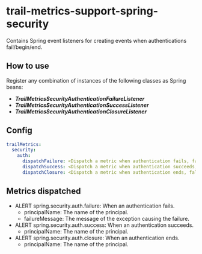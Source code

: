 # trail-metrics-support-spring-security

Contains Spring event listeners for creating events when authentications fail/begin/end.

## How to use

Register any combination of instances of the following classes as Spring beans:
- **_TrailMetricsSecurityAuthenticationFailureListener_**
- **_TrailMetricsSecurityAuthenticationSuccessListener_**
- **_TrailMetricsSecurityAuthenticationClosureListener_**

## Config

```yaml
trailMetrics:
  security:
    auth:
      dispatchFailure: <Dispatch a metric when authentication fails, false by default>
      dispatchSuccess: <Dispatch a metric when authentication succeeds, false by default>
      dispatchClosure: <Dispatch a metric when authentication ends, false by default>
```

## Metrics dispatched
- ALERT spring.security.auth.failure: When an authentication fails.
  - principalName: The name of the principal.
  - failureMessage: The message of the exception causing the failure.
- ALERT spring.security.auth.success: When an authentication succeeds.
  - principalName: The name of the principal.
- ALERT spring.security.auth.closure: When an authentication ends.
  - principalName: The name of the principal.
